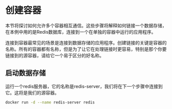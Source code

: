 #  	创建容器
本节将探讨如何允许多个容器相互通信。这些步骤将解释如何链接一个数据存储，在本例中用的是Redis数据库，连接到一个在单独的容器中运行的应用程序。

连接到容器最常见的场景是连接到数据存储的应用程序。创建链接的关键是容器的名称。所有的容器都有名称，但是为了让它在处理链接时更容易，特别是那个你要链接到的源容器，请给它一个易于区分的好名称。
## 启动数据存储
运行一个redis服务器，它的名称是redis-server，我们将在下一个步骤中连接到它。这将是我们的源容器。
```bash
docker run -d --name redis-server redis
```
